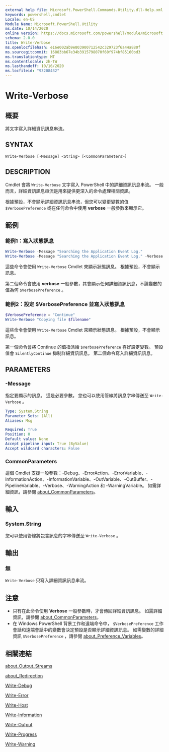 ```yaml
---
external help file: Microsoft.PowerShell.Commands.Utility.dll-Help.xml
keywords: powershell,cmdlet
Locale: en-US
Module Name: Microsoft.PowerShell.Utility
ms.date: 10/14/2020
online version: https://docs.microsoft.com/powershell/module/microsoft.powershell.utility/write-verbose?view=powershell-5.1&WT.mc_id=ps-gethelp
schema: 2.0.0
title: Write-Verbose
ms.openlocfilehash: e16e002ab9e803900712542c329723f6a44a880f
ms.sourcegitcommit: 16883bb67e34b3915798070f60f974bf85160bd3
ms.translationtype: MT
ms.contentlocale: zh-TW
ms.lasthandoff: 10/16/2020
ms.locfileid: "93208432"
---
```

# Write-Verbose

## 概要
將文字寫入詳細資訊訊息串流。

## SYNTAX

```
Write-Verbose [-Message] <String> [<CommonParameters>]
```

## DESCRIPTION

Cmdlet 會將 `Write-Verbose` 文字寫入 PowerShell 中的詳細資訊訊息串流。 一般而言，詳細資訊訊息串流是用來提供更深入的命令處理相關資訊。

根據預設，不會顯示詳細資訊訊息串流，但您可以變更變數的值 `$VerbosePreference` 或在任何命令中使用 **verbose** 一般參數來顯示它。

## 範例

### 範例1：寫入狀態訊息

```powershell
Write-Verbose -Message "Searching the Application Event Log."
Write-Verbose -Message "Searching the Application Event Log." -Verbose
```

這些命令會使用 `Write-Verbose` Cmdlet 來顯示狀態訊息。 根據預設，不會顯示訊息。

第二個命令會使用 **verbose** 一般參數，其會顯示任何詳細資訊訊息，不論變數的值為何 `$VerbosePreference` 。

### 範例2：設定 $VerbosePreference 並寫入狀態訊息

```powershell
$VerbosePreference = "Continue"
Write-Verbose "Copying file $filename"
```

這些命令會使用 `Write-Verbose` Cmdlet 來顯示狀態訊息。 根據預設，不會顯示訊息。

第一個命令會將 Continue 的值指派給 `$VerbosePreference` 喜好設定變數。 預設值會 `SilentlyContinue` 抑制詳細資訊訊息。 第二個命令寫入詳細資訊訊息。

## PARAMETERS

### -Message

指定要顯示的訊息。 這是必要參數。 您也可以使用管線將訊息字串傳送至 `Write-Verbose` 。

```yaml
Type: System.String
Parameter Sets: (All)
Aliases: Msg

Required: True
Position: 0
Default value: None
Accept pipeline input: True (ByValue)
Accept wildcard characters: False
```

### CommonParameters

這個 Cmdlet 支援一般參數：-Debug、-ErrorAction、-ErrorVariable、-InformationAction、-InformationVariable、-OutVariable、-OutBuffer、-PipelineVariable、-Verbose、-WarningAction 和 -WarningVariable。 如需詳細資訊，請參閱 [about_CommonParameters](../Microsoft.PowerShell.Core/About/about_CommonParameters.md)。

## 輸入

### System.String

您可以使用管線將包含訊息的字串傳送至 `Write-Verbose` 。

## 輸出

### 無

`Write-Verbose` 只寫入詳細資訊訊息串流。

## 注意

- 只有在此命令使用 **Verbose** 一般參數時，才會傳回詳細資訊訊息。 如需詳細資訊，請參閱 [about_CommonParameters](https://go.microsoft.com/fwlink/?LinkID=113216)。
- 在 Windows PowerShell 背景工作和遠端命令中， `$VerbosePreference` 工作會話和遠端會話中的變數會決定預設是否顯示詳細資訊訊息。
  如需變數的詳細資訊 `$VerbosePreference` ，請參閱 [about_Preference_Variables](../Microsoft.PowerShell.Core/About/about_Preference_Variables.md)。

## 相關連結

[about_Output_Streams](../Microsoft.PowerShell.Core/About/about_Output_Streams.md)

[about_Redirection](../Microsoft.PowerShell.Core/About/about_Redirection.md)

[Write-Debug](Write-Debug.md)

[Write-Error](Write-Error.md)

[Write-Host](Write-Host.md)

[Write-Information](Write-Information.md)

[Write-Output](Write-Output.md)

[Write-Progress](Write-Progress.md)

[Write-Warning](Write-Warning.md)

